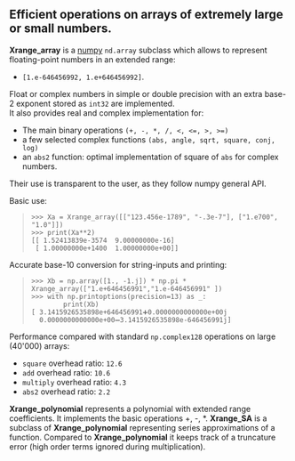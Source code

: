 
## Efficient operations on arrays of extremely large or small numbers.  

**Xrange_array** is a [numpy](https://numpy.org/) `nd.array` subclass which allows to represent floating-point numbers in an extended range:  
- `[1.e-646456992, 1.e+646456992]`.   

Float or complex numbers in simple or double precision with an extra base-2 exponent stored as `int32` are implemented.  
It also provides real and complex implementation for:  
- The main binary operations `(+, -, *, /, <, <=, >, >=)`
- a few selected complex functions `(abs, angle, sqrt, square, conj, log)`
- an `abs2` function: optimal implementation of square of `abs` for complex numbers.

Their use is transparent to the user, as they follow numpy general API.

Basic use:

> `>>> Xa = Xrange_array([["123.456e-1789", "-.3e-7"], ["1.e700", "1.0"]])`  
> `>>> print(Xa**2)`  
> `[[ 1.52413839e-3574  9.00000000e-16]`  
> ` [ 1.00000000e+1400  1.00000000e+00]]`  

Accurate base-10 conversion for string-inputs and printing:

> `>>> Xb = np.array([1., -1.j]) * np.pi * Xrange_array(["1.e+646456991","1.e-646456991" ])`  
> `>>> with np.printoptions(precision=13) as _:`  
> `        print(Xb)`  
> `[ 3.1415926535898e+646456991➕0.0000000000000e+00j`  
> `  0.0000000000000e+00➖3.1415926535898e-646456991j]`  

Performance compared with standard `np.complex128` operations on large (40'000) arrays:  

- `square` overhead ratio: `12.6`
- `add` overhead ratio: `10.6`
- `multiply` overhead ratio: `4.3`
- `abs2` overhead ratio: `2.2`

**Xrange_polynomial** represents a polynomial with extended range coefficients. It implements the basic operations +, -, *.
**Xrange_SA** is a subclass of **Xrange_polynomial** representing series approximations of a function. Compared to **Xrange_polynomial** it keeps track of a truncature error (high order terms ignored during multiplication).

